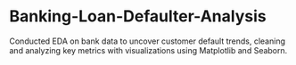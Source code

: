 # Banking-Loan-Defaulter-Analysis
Conducted EDA on bank data to uncover customer default trends, cleaning and analyzing key metrics with visualizations using Matplotlib and Seaborn.
